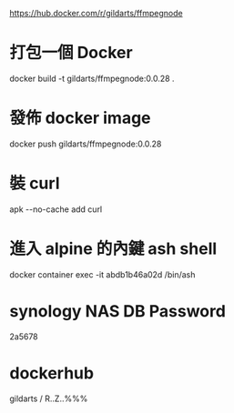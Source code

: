 https://hub.docker.com/r/gildarts/ffmpegnode

# 打包一個 Docker
docker build -t gildarts/ffmpegnode:0.0.28 .

# 發佈 docker image
docker push gildarts/ffmpegnode:0.0.28

# 裝 curl
apk --no-cache add curl

# 進入 alpine 的內鍵 ash shell
docker container exec -it abdb1b46a02d /bin/ash

# synology NAS DB Password
2a5678

# dockerhub
gildarts / R..Z..%%%
